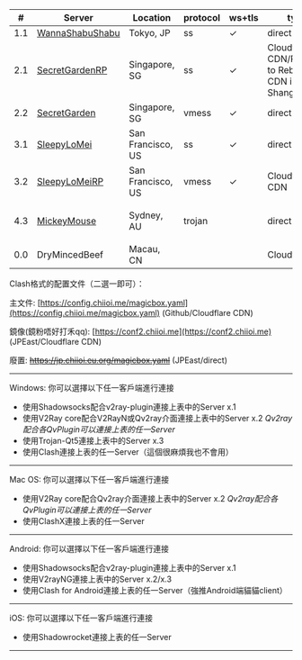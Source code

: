 | # | Server | Location | protocol |ws+tls| type | Remark | Bandwidth/Quota|
|---|----------|----------|----------|-----|-----|----------|-----|
|1.1|[WannaShabuShabu](ss://eGNoYWNoYTIwLWlldGYtcG9seTEzMDU6U2xlZXB5X1MwcnJyeQ@jp.chiioi.eu.org:443/?plugin=v2ray-plugin%3btls%3bhost%3djp.chiioi.eu.org%3bpath%3d%2fv2ray)| Tokyo, JP | ss | ✓| direct|Microsoft Azure|50Mbps/15GB|
|2.1|[SecretGardenRP](ss://eGNoYWNoYTIwLWlldGYtcG9seTEzMDU6U2xlZWd5X1MwcnJyeQ@sg.chiioi.me:443/?plugin=v2ray-plugin%3btls%3bhost%3dsg.chiioi.me%3bpath%3d%2fgarden)| Singapore, SG | ss|✓|Cloudflare CDN/Planning to Rebuild CDN in Shanghai|DigitalOcean/Recommended(Special Days)|INF/1.5TB|
|2.2|[SecretGarden](vmess://eyJhZGQiOiJzZ3JwLmNoaWlvaS5ldS5vcmciLCJhaWQiOiIwIiwiYWxwbiI6IiIsImZwIjoiIiwiaG9zdCI6IiIsImlkIjoiYzgzMTMyMWQtNjMyNC00ZDUzLWFkNGYtOGNkYTQ4YjEyMzQ1IiwibmV0Ijoid3MiLCJwYXRoIjoiL3NncnAiLCJwb3J0IjoiNDQzIiwicHMiOiJTZWNyZXRHYXJkZW4iLCJzY3kiOiJhdXRvIiwic25pIjoiIiwidGxzIjoidGxzIiwidHlwZSI6IiIsInYiOiIyIn0=)| Singapore, SG |  vmess| ✓| direct|Recommended |INF/1.5TB|
|3.1|[SleepyLoMei](ss://eGNoYWNoYTIwLWlldGYtcG9seTEzMDU6U2ZlZXB5X1MwcnJyeQ@us.chiioi.eu.org:443/?plugin=v2ray-plugin%3btls%3bhost%3dus.chiioi.eu.org%3bpath%3d%2flm)| San Francisco, US  | ss| ✓  |direct| DigitalOcean/Share Quota with SecretGarden|INF/1.5TB|
|3.2|[SleepyLoMeiRP](vmess://eyJhZGQiOiJ1c3JwLmNoaWlvaS5tZSIsImFpZCI6IjAiLCJhbHBuIjoiIiwiZnAiOiIiLCJob3N0IjoiIiwiaWQiOiJjODMxMzIxZC02MzI0LTRkNTMtYWQ0Zi04Y2RhNDhiNjEwMTkiLCJuZXQiOiJ3cyIsInBhdGgiOiIvbG1ycCIsInBvcnQiOiI0NDMiLCJwcyI6IkxvTWVpUlAiLCJzY3kiOiJhdXRvIiwic25pIjoiIiwidGxzIjoidGxzIiwidHlwZSI6IiIsInYiOiIyIn0=)| San Francisco, US  | vmess |✓| Cloudflare CDN||INF/1.5TB|
|4.3|[MickeyMouse](trojan://Sleepy_S0rrry@mk.chiioi.me:443#mk.chiioi.me%3A443)| Sydney, AU  | trojan  ||  direct|Backup/DigitalOcean/Share Quota with SecretGarden/***使用trojan協議請注意自身數據安全***|INF/1.5TB|
|0.0|DryMincedBeef| Macau, CN  | ||Cloudflare|Mtel/Only For Test/ss/v2/trojan||

Clash格式的配置文件（二選一即可）：

主文件:  [https://config.chiioi.me/magicbox.yaml](https://config.chiioi.me/magicbox.yaml) (Github/Cloudflare CDN)

鏡像(鏡粉唔好打禾qq): [https://conf2.chiioi.me](https://conf2.chiioi.me) (JPEast/Cloudflare CDN)

廢置: <strike>https://jp.chiioi.eu.org/magicbox.yaml</strike>  (JPEast/direct)

---

Windows:
你可以選擇以下任一客戶端進行連接
- 使用Shadowsocks配合v2ray-plugin連接上表中的Server x.1
- 使用V2Ray core配合V2RayN或Qv2ray介面連接上表中的Server x.2
	*Qv2ray配合各QvPlugin可以連接上表的任一Server*
- 使用Trojan-Qt5連接上表中的Server x.3
- 使用Clash連接上表的任一Server（這個很麻煩我也不會用）

---

Mac OS:
你可以選擇以下任一客戶端進行連接
- 使用V2Ray core配合Qv2ray介面連接上表中的Server x.2
	*Qv2ray配合各QvPlugin可以連接上表的任一Server*
- 使用ClashX連接上表的任一Server

---

Android:
你可以選擇以下任一客戶端進行連接
- 使用Shadowsocks配合v2ray-plugin連接上表中的Server x.1
- 使用V2rayNG連接上表中的Server x.2/x.3
- 使用Clash for Android連接上表的任一Server（強推Android端貓貓client）

---

iOS:
你可以選擇以下任一客戶端進行連接
- 使用Shadowrocket連接上表的任一Server

---
